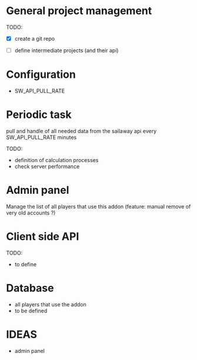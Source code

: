 # General project management

TODO:
- [x] create a git repo
- [ ] define intermediate projects (and their api)


# Configuration

* SW_API_PULL_RATE

# Periodic task

pull and handle of all needed data from the sailaway api every SW_API_PULL_RATE minutes

TODO:
* definition of calculation processes
* check server performance

# Admin panel

Manage the list of all players that use this addon (feature: manual remove of very old accounts ?)

# Client side API

TODO:
* to define

# Database

* all players that use the addon
* to be defined

# IDEAS

* admin panel
